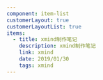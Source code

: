 ```yaml
---
component: item-list
customerLayout: true
customerLayoutList: true
items:
  - title: xmind制作笔记
    description: xmind制作笔记
    link: xmind
    date: 2019/01/30
    tags: xmind
---
```

